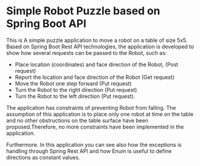 # Simple Robot Puzzle based on Spring Boot API
This is A simple puzzle application to move a robot on a table of size 5x5. Based on Spring Boot Rest API technologies, the application is developed to show how several requests can be passed to the Robot, such as:
- Place location (coordinates) and face direction of the Robot, (Post request)
- Report the location and face direction of the Robot (Get request)
- Move the Robot one step forward (Put request)
- Turn the Robot to the right direction (Put request)
- Turn the Robot to the left direction (Put request).

The application has constraints of preventing Robot from falling.
The assumption of this application is to place only one robot at time on the table and  no other obstructions on the table surface have been proposed.Therefore, no more constraints have been implemented in the application.

Furthermore. In this application you can see also how the exceptions is handling through Spring Rest API and how Enum is useful to define directions as constant values.
